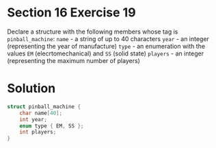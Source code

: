 # Section 16 Exercise 19

Declare a structure with the following members whose tag is `pinball_machine`:
`name` - a string of up to 40 characters
`year` - an integer (representing the year of manufacture)
`type` - an enumeration with the values `EM` (elecrtomechanical) and `SS` (solid state)
`players` - an integer (representing the maximum number of players)


# Solution

```c
struct pinball_machine {
    char name[40];
    int year;
    enum type { EM, SS };
    int players;
}
```

